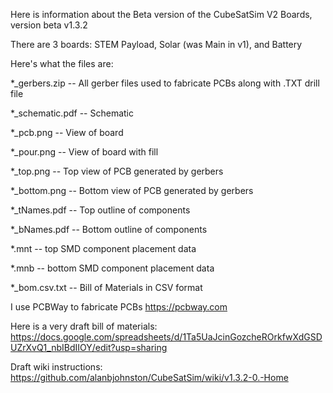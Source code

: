 Here is information about the Beta version of the CubeSatSim V2 Boards, version beta v1.3.2

There are 3 boards: STEM Payload, Solar (was Main in v1), and Battery

Here's what the files are:

*_gerbers.zip -- All gerber files used to fabricate PCBs along with .TXT drill file

*_schematic.pdf -- Schematic

*_pcb.png -- View of board

*_pour.png -- View of board with fill

*_top.png -- Top view of PCB generated by gerbers

*_bottom.png -- Bottom view of PCB generated by gerbers

*_tNames.pdf -- Top outline of components

*_bNames.pdf -- Bottom outline of components

*.mnt -- top SMD component placement data

*.mnb -- bottom SMD component placement data

*_bom.csv.txt -- Bill of Materials in CSV format

I use PCBWay to fabricate PCBs https://pcbway.com

Here is a very draft bill of materials: https://docs.google.com/spreadsheets/d/1Ta5UaJcinGozcheROrkfwXdGSDUZrXvQ1_nbIBdIIOY/edit?usp=sharing

Draft wiki instructions: https://github.com/alanbjohnston/CubeSatSim/wiki/v1.3.2-0.-Home

